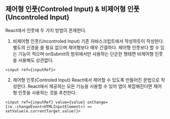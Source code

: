 ## 제어형 인풋(Controled Input) & 비제어형 인풋(Uncontroled Input)

React에서 인풋에 두 가지 방법이 존재한다.

1. 비제어형 인풋(Uncontroled Input)
   기존 자바스크립트에서 작성하듯이 작성한다. 별도의 신경을 쓸 필요 없으며 제어형보다 매우 간결하다.
   제어형 인풋보다 할 수 있는 기능이 적으며 onSubmit의 범위에서만 사용하는 단순한 형태면 비제어형 인풋을 사용해도 상관없다.

```
<input ref={inputRef}>
```

2. 제어형 인풋(Controled Input)
   React에서 제어할 수 있도록 만들어진 문법으로 작성한다.
   React에서 제공하는 모든 기능을 사용할 수 있어 앱이 복잡해진다면 제어형 인풋을 사용하는 것을 추천한다.

```
<input ref={inputRef} value={value} onChange={(e.:changeEvent<HTMLInputElement>) => setValue(e.currentTarget.value)}>
```
